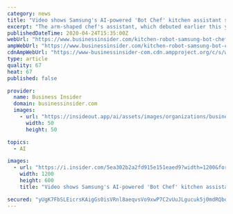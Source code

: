 ```yaml
---
category: news
title: "Video shows Samsung's AI-powered 'Bot Chef' kitchen assistant slicing, dicing, and stirring dinner in a skillet"
excerpt: "The arm-shaped chef's assistant, which debuted earlier this year, is one of Samsung's most recent forays into AI-powered robotic devices."
publishedDateTime: 2020-04-24T15:35:00Z
webUrl: "https://www.businessinsider.com/kitchen-robot-samsung-bot-chef-2020-4"
ampWebUrl: "https://www.businessinsider.com/kitchen-robot-samsung-bot-chef-2020-4?amp"
cdnAmpWebUrl: "https://www-businessinsider-com.cdn.ampproject.org/c/s/www.businessinsider.com/kitchen-robot-samsung-bot-chef-2020-4?amp"
type: article
quality: 67
heat: 67
published: false

provider:
  name: Business Insider
  domain: businessinsider.com
  images:
    - url: "https://insideout.app/ai/assets/images/organizations/businessinsider.com-50x50.jpg"
      width: 50
      height: 50

topics:
  - AI

images:
  - url: "https://i.insider.com/5ea302b2a2fd915e151eaed9?width=1200&format=jpeg"
    width: 1200
    height: 600
    title: "Video shows Samsung's AI-powered 'Bot Chef' kitchen assistant slicing, dicing, and stirring dinner in a skillet"

secured: "yUgK7FbSLEicrsKAigGs0isVRnl8aeqvsVo9xwP7C2vUuJLgucuk5j0mdRQbo8IVbYgamC4E71GUGmLAQ8rJ0/uVAE8G7t4r4PfPiBNbRmmeNb9ewWaNknbj4go5K3EFk1SO5FiqlgNhiz+jsziDrZEqIOCWvssvvM/Pp8qwXXrSNIYh/s5b+afkG1DiEOCqjrnOL3VX5kM+OyIMhoaVmFqSRhYY02h0cU+qdD0EuLXXTMDy2tyeTgkkaIZwSwxnls/wgHSBeP50hJInUrJ96b1C095jRwXCOoKlEfGPpCR9JPKjilSVbuBL/A4WIQjZ;96p1fqFbd20vA0tjs/brbg=="
---
```


